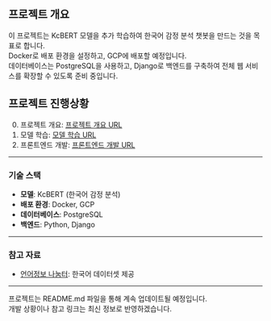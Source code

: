 ## 프로젝트 개요

이 프로젝트는 KcBERT 모델을 추가 학습하여 한국어 감정 분석 챗봇을 만드는 것을 목표로 합니다.<br>
Docker로 배포 환경을 설정하고, GCP에 배포할 예정입니다.<br>
데이터베이스는 PostgreSQL을 사용하고, Django로 백엔드를 구축하여 전체 웹 서비스를 확장할 수 있도록 준비 중입니다.<br>

## 프로젝트 진행상황

0. 프로젝트 개요: [프로젝트 개요 URL](https://blog.naver.com/about_myself_/223632909091)
1. 모델 학습: [모델 학습 URL](https://blog.naver.com/about_myself_/223647070278)
2. 프론트엔드 개발: [프론트엔드 개발 URL](https://blog.naver.com/about_myself_/223651007855)

---

### 기술 스택
- **모델**: KcBERT (한국어 감정 분석)
- **배포 환경**: Docker, GCP
- **데이터베이스**: PostgreSQL
- **백엔드**: Python, Django

---

### 참고 자료
- [언어정보 나눔터](https://kli.korean.go.kr/): 한국어 데이터셋 제공

---

프로젝트는 README.md 파일을 통해 계속 업데이트될 예정입니다.<br> 
개발 상황이나 참고 링크는 최신 정보로 반영하겠습니다.
